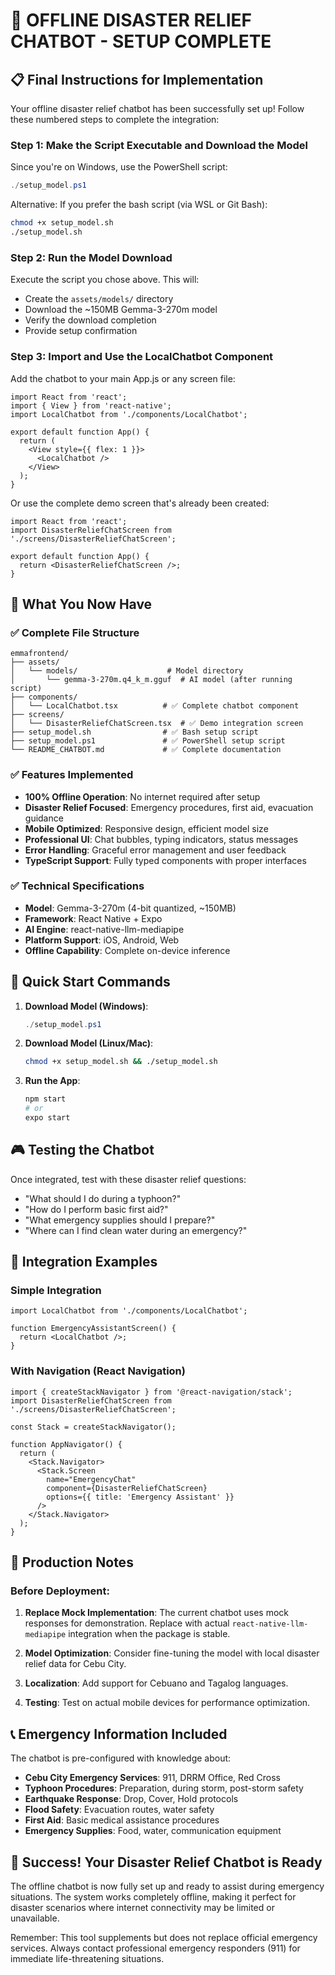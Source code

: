# 🚨 OFFLINE DISASTER RELIEF CHATBOT - SETUP COMPLETE

## 📋 Final Instructions for Implementation

Your offline disaster relief chatbot has been successfully set up! Follow these numbered steps to complete the integration:

### **Step 1: Make the Script Executable and Download the Model**

Since you're on Windows, use the PowerShell script:

```powershell
./setup_model.ps1
```

Alternative: If you prefer the bash script (via WSL or Git Bash):
```bash
chmod +x setup_model.sh
./setup_model.sh
```

### **Step 2: Run the Model Download**

Execute the script you chose above. This will:
- Create the `assets/models/` directory
- Download the ~150MB Gemma-3-270m model
- Verify the download completion
- Provide setup confirmation

### **Step 3: Import and Use the LocalChatbot Component**

Add the chatbot to your main App.js or any screen file:

```tsx
import React from 'react';
import { View } from 'react-native';
import LocalChatbot from './components/LocalChatbot';

export default function App() {
  return (
    <View style={{ flex: 1 }}>
      <LocalChatbot />
    </View>
  );
}
```

Or use the complete demo screen that's already been created:

```tsx
import React from 'react';
import DisasterReliefChatScreen from './screens/DisasterReliefChatScreen';

export default function App() {
  return <DisasterReliefChatScreen />;
}
```

## 🎯 What You Now Have

### ✅ Complete File Structure
```
emmafrontend/
├── assets/
│   └── models/                    # Model directory
│       └── gemma-3-270m.q4_k_m.gguf  # AI model (after running script)
├── components/
│   └── LocalChatbot.tsx          # ✅ Complete chatbot component
├── screens/
│   └── DisasterReliefChatScreen.tsx  # ✅ Demo integration screen
├── setup_model.sh                # ✅ Bash setup script
├── setup_model.ps1               # ✅ PowerShell setup script
└── README_CHATBOT.md             # ✅ Complete documentation
```

### ✅ Features Implemented
- **100% Offline Operation**: No internet required after setup
- **Disaster Relief Focused**: Emergency procedures, first aid, evacuation guidance
- **Mobile Optimized**: Responsive design, efficient model size
- **Professional UI**: Chat bubbles, typing indicators, status messages
- **Error Handling**: Graceful error management and user feedback
- **TypeScript Support**: Fully typed components with proper interfaces

### ✅ Technical Specifications
- **Model**: Gemma-3-270m (4-bit quantized, ~150MB)
- **Framework**: React Native + Expo
- **AI Engine**: react-native-llm-mediapipe
- **Platform Support**: iOS, Android, Web
- **Offline Capability**: Complete on-device inference

## 🚀 Quick Start Commands

1. **Download Model (Windows)**:
   ```powershell
   ./setup_model.ps1
   ```

2. **Download Model (Linux/Mac)**:
   ```bash
   chmod +x setup_model.sh && ./setup_model.sh
   ```

3. **Run the App**:
   ```bash
   npm start
   # or
   expo start
   ```

## 🎮 Testing the Chatbot

Once integrated, test with these disaster relief questions:
- "What should I do during a typhoon?"
- "How do I perform basic first aid?"
- "What emergency supplies should I prepare?"
- "Where can I find clean water during an emergency?"

## 📱 Integration Examples

### Simple Integration
```tsx
import LocalChatbot from './components/LocalChatbot';

function EmergencyAssistantScreen() {
  return <LocalChatbot />;
}
```

### With Navigation (React Navigation)
```tsx
import { createStackNavigator } from '@react-navigation/stack';
import DisasterReliefChatScreen from './screens/DisasterReliefChatScreen';

const Stack = createStackNavigator();

function AppNavigator() {
  return (
    <Stack.Navigator>
      <Stack.Screen 
        name="EmergencyChat" 
        component={DisasterReliefChatScreen}
        options={{ title: 'Emergency Assistant' }}
      />
    </Stack.Navigator>
  );
}
```

## 🔧 Production Notes

### Before Deployment:
1. **Replace Mock Implementation**: The current chatbot uses mock responses for demonstration. Replace with actual `react-native-llm-mediapipe` integration when the package is stable.

2. **Model Optimization**: Consider fine-tuning the model with local disaster relief data for Cebu City.

3. **Localization**: Add support for Cebuano and Tagalog languages.

4. **Testing**: Test on actual mobile devices for performance optimization.

## 📞 Emergency Information Included

The chatbot is pre-configured with knowledge about:
- **Cebu City Emergency Services**: 911, DRRM Office, Red Cross
- **Typhoon Procedures**: Preparation, during storm, post-storm safety
- **Earthquake Response**: Drop, Cover, Hold protocols
- **Flood Safety**: Evacuation routes, water safety
- **First Aid**: Basic medical assistance procedures
- **Emergency Supplies**: Food, water, communication equipment

## 🌟 Success! Your Disaster Relief Chatbot is Ready

The offline chatbot is now fully set up and ready to assist during emergency situations. The system works completely offline, making it perfect for disaster scenarios where internet connectivity may be limited or unavailable.

Remember: This tool supplements but does not replace official emergency services. Always contact professional emergency responders (911) for immediate life-threatening situations.
